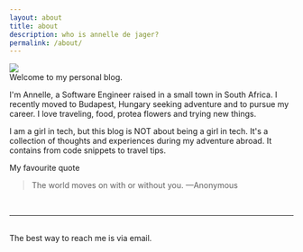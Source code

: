 ```yaml
---
layout: about
title: about
description: who is annelle de jager?
permalink: /about/
---
```


<img class="col one right" src="{{ site.baseurl }}/img/prof_pic.jpg">

<br/>
Welcome to my personal blog. 

I'm Annelle, a Software Engineer raised in a small town in South Africa. I recently moved to Budapest, Hungary seeking adventure and to pursue my career. I love traveling, food, protea flowers and trying new things. 

I am a girl in tech, but this blog is NOT about being a girl in tech. It's a collection of thoughts and experiences during my adventure abroad. It contains from code snippets to travel tips.

My favourite quote

<blockquote>
The world moves on with or without you.
	—Anonymous
</blockquote>


<br/>
<hr/>
<br/>
<span class="contacticon center">
	<a href="mailto:annelle.dejager@gmail.com"><i class="fa fa-envelope-square"></i></a>
	<a href="https://github.com/annelledejager/" target="_blank"><i class="fa fa-github-square"></i></a>
	<a href="https://www.instagram.com/annelledj/"><i class="fa fa-instagram"></i></a>
	<a href="https://www.linkedin.com/in/annelle-de-jager-8041539a/" target="_blank"><i class="fa fa-linkedin-square"></i></a>
</span>

<div class="col three caption">
	The best way to reach me is via email.
</div>

